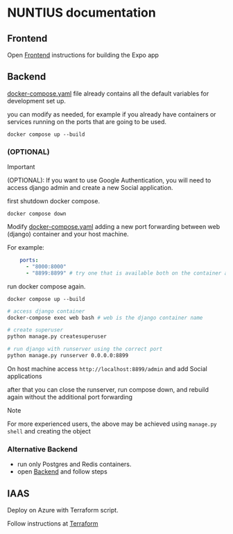 # NUNTIUS documentation

## Frontend

Open [Frontend](frontend/nuntius/README.md) instructions for building the Expo app

## Backend 

[docker-compose.yaml](docker-compose.yaml) file already contains all the default variables for development set up.

you can modify as needed, for example if you already have containers or services running on the ports that are going to be used.

```
docker compose up --build
```

### (OPTIONAL)

> [!IMPORTANT]
> (OPTIONAL): If you want to use Google Authentication, you will need to access django admin and create a new Social application.

first shutdown docker compose.

```
docker compose down
```

Modify [docker-compose.yaml](docker-compose.yaml) adding a new port forwarding between web (django) container and your host machine.

For example:

```yaml
    ports:
      - "8000:8000"
      - "8899:8899" # try one that is available both on the container and on host: <host>:<container>
```

run docker compose again.

```
docker compose up --build
```

```sh
# access django container
docker-compose exec web bash # web is the django container name

# create superuser
python manage.py createsuperuser

# run django with runserver using the correct port
python manage.py runserver 0.0.0.0:8899
```

On host machine access `http://localhost:8899/admin` and add Social applications

after that you can close the runserver, run compose down, and rebuild again without the additional port forwarding

> [!NOTE]
> For more experienced users, the above may be achieved using `manage.py shell` and creating the object

### Alternative Backend

- run only Postgres and Redis containers.
- open [Backend](backend/README.md) and follow steps

## IAAS

Deploy on Azure with Terraform script.

Follow instructions at [Terraform](terraform/README.md)
